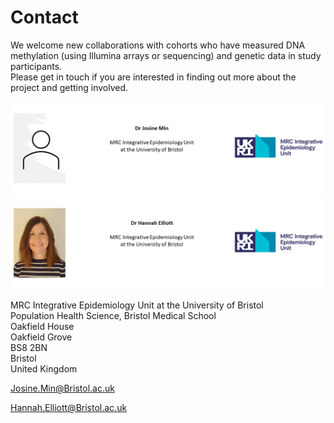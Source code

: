 # Contact

We welcome new collaborations with cohorts who have measured DNA methylation (using Illumina arrays or sequencing) and genetic data in study participants.      
Please get in touch if you are interested in finding out more about the project and getting involved.   

<a href="https://research-information.bris.ac.uk/en/persons/josine-l-min" target="_blank">
<img src="https://github.com/hannah-e/DEEP_site/blob/gh-pages/assets/Min_IEU.png?raw=true">
</a>
<a href="https://research-information.bris.ac.uk/en/persons/hannah-r-elliott" target="_blank">
<img src="https://github.com/hannah-e/DEEP_site/blob/gh-pages/assets/Elliott_IEU.png?raw=true">
</a>

MRC Integrative Epidemiology Unit at the University of Bristol  
Population Health Science, Bristol Medical School  
Oakfield House  
Oakfield Grove  
BS8 2BN  
Bristol  
United Kingdom 

Josine.Min@Bristol.ac.uk

Hannah.Elliott@Bristol.ac.uk
